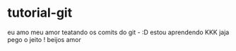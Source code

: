 # tutorial-git

eu amo meu amor 
teatando os comits do git - :D
estou aprendendo KKK jaja pego o jeito ! beijos amor 